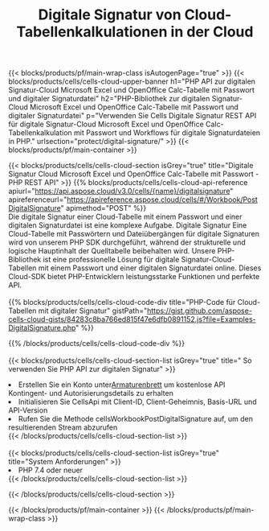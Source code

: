 ﻿---
title:  Digitale Signatur von Cloud-Tabellenkalkulationen in der Cloud
description:  Cloud APIs & SDKs für Microsoft Excel & OpenOffice Calc digitale Signatur. Spreadsheets digitale Signatur von der Cells Cloud API. SDK unterstützt verschiedene Entwicklungssprachen. Dazu gehören Android, C#, Go, Java, NodeJS, Perl, PHP, Python, Ruby und Swift.
url: /de/php/protect/digital-signature/
---
{{< blocks/products/pf/main-wrap-class isAutogenPage="true" >}}
{{< blocks/products/cells/cells-cloud-upper-banner h1="PHP API zur digitalen Signatur-Cloud Microsoft Excel und OpenOffice Calc-Tabelle mit Passwort und digitaler Signaturdatei" h2="PHP-Bibliothek zur digitalen Signatur-Cloud Microsoft Excel und OpenOffice Calc-Tabelle mit Passwort und digitaler Signaturdatei" p="Verwenden Sie Cells Digitale Signatur REST API für digitale Signatur-Cloud Microsoft Excel und OpenOffice Calc-Tabellenkalkulation mit Passwort und Workflows für digitale Signaturdateien in PHP." urlsection="protect/digital-signature/" >}}
{{< blocks/products/pf/main-container >}}

{{< blocks/products/cells/cells-cloud-section isGrey="true" title="Digitale Signatur Cloud Microsoft Excel und OpenOffice Calc-Tabelle mit Passwort - PHP REST API" >}}
{{% blocks/products/cells/cells-cloud-api-reference apiurl="https://api.aspose.cloud/v3.0/cells/{name}/digitalsignature" apireferenceurl="https://apireference.aspose.cloud/cells/#/Workbook/PostDigitalSignature" apimethod="POST" %}}
<br/>
Die digitale Signatur einer Cloud-Tabelle mit einem Passwort und einer digitalen Signaturdatei ist eine komplexe Aufgabe. Digitale Signatur Eine Cloud-Tabelle mit Passwörtern und Dateiübergängen für digitale Signaturen wird von unserem PHP SDK durchgeführt, während der strukturelle und logische Hauptinhalt der Quelltabelle beibehalten wird. Unsere PHP-Bibliothek ist eine professionelle Lösung für digitale Signatur-Cloud-Tabellen mit einem Passwort und einer digitalen Signaturdatei online. Dieses Cloud-SDK bietet PHP-Entwicklern leistungsstarke Funktionen und perfekte API.
<br/>
<br/>
{{% blocks/products/cells/cells-cloud-code-div title="PHP-Code für Cloud-Tabellen mit digitaler Signatur" gistPath="https://gist.github.com/aspose-cells-cloud-gists/84283c8ba766ed815f47e6dfb0891152.js?file=Examples-DigitalSignature.php" %}}
  
{{% /blocks/products/cells/cells-cloud-code-div %}}
<br/>
<br/>
{{< blocks/products/cells/cells-cloud-section-list isGrey="true" title=" So verwenden Sie PHP API zur digitalen Signatur" >}}
<li> Erstellen Sie ein Konto unter<a href="https://dashboard.aspose.cloud/">Armaturenbrett</a> um kostenlose API Kontingent- und Autorisierungsdetails zu erhalten</li>
<li>Initialisieren Sie CellsApi mit Client-ID, Client-Geheimnis, Basis-URL und API-Version</li>
<li>Rufen Sie die Methode cellsWorkbookPostDigitalSignature auf, um den resultierenden Stream abzurufen</li>
{{< /blocks/products/cells/cells-cloud-section-list >}}
<br/>
<br/>
{{< blocks/products/cells/cells-cloud-section-list isGrey="true" title="System Anforderungen" >}}
<li>PHP 7.4 oder neuer</li>
{{< /blocks/products/cells/cells-cloud-section-list >}}

{{< /blocks/products/cells/cells-cloud-section >}}

{{< /blocks/products/pf/main-container >}}
{{< /blocks/products/pf/main-wrap-class >}}
